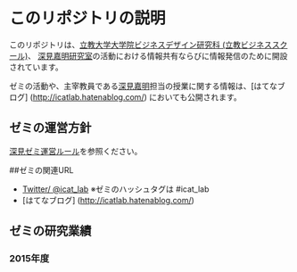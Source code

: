 # このリポジトリの説明
このリポジトリは、[立教大学](http://www.rikkyo.ac.jp/)[大学院ビジネスデザイン研究科 (立教ビジネススクール)](http://www.rikkyo.ac.jp/sindaigakuin/bizsite/)、 [深見嘉明研究室](http://icat-lab.tumblr.com/)の活動における情報共有ならびに情報発信のために開設されています。

ゼミの活動や、主宰教員である[深見嘉明](http://d.hatena.ne.jp/yofukami/about)担当の授業に関する情報は、[はてなブログ] (http://icatlab.hatenablog.com/) においても公開されます。

## ゼミの運営方針
[深見ゼミ運営ルール](https://github.com/icat-lab/icat_lab/blob/master/rule.md)を参照ください。

##ゼミの関連URL
- [Twitter/ @icat_lab](https://twitter.com/icat_lab/)   ※ゼミのハッシュタグは #icat_lab 
- [はてなブログ] (http://icatlab.hatenablog.com/) 


## ゼミの研究業績
### 2015年度

